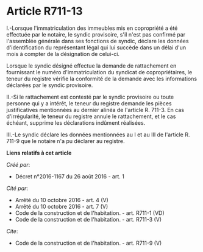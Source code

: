 # Article R711-13

I.-Lorsque l'immatriculation des immeubles mis en copropriété a été effectuée par le notaire, le syndic provisoire, s'il
n'est pas confirmé par l'assemblée générale dans ses fonctions de syndic, déclare les données d'identification du
représentant légal qui lui succède dans un délai d'un mois à compter de la désignation de celui-ci. 

Lorsque le syndic désigné effectue la demande de rattachement en fournissant le numéro d'immatriculation du syndicat de
copropriétaires, le teneur du registre vérifie la conformité de la demande avec les informations déclarées par le syndic
provisoire. 

II.-Si le rattachement est contesté par le syndic provisoire ou toute personne qui y a intérêt, le teneur du registre demande
les pièces justificatives mentionnées au dernier alinéa de l'article R. 711-3. En cas d'irrégularité, le teneur du registre
annule le rattachement, et le cas échéant, supprime les déclarations indûment réalisées. 

III.-Le syndic déclare les données mentionnées au I et au III de l'article R. 711-9 que le notaire n'a pu déclarer au
registre.

**Liens relatifs à cet article**

_Créé par_:

  - Décret n°2016-1167 du 26 août 2016 - art. 1

_Cité par_:

  - Arrêté du 10 octobre 2016 - art. 4 (V)
  - Arrêté du 10 octobre 2016 - art. 7 (V)
  - Code de la construction et de l'habitation. - art. R711-1 (VD)
  - Code de la construction et de l'habitation. - art. R711-3 (V)

_Cite_:

  - Code de la construction et de l'habitation. - art. R711-9 (V)
